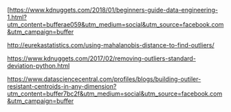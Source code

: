 [https://www.kdnuggets.com/2018/01/beginners-guide-data-engineering-1.html?utm_content=bufferae059&utm_medium=social&utm_source=facebook.com&utm_campaign=buffer

http://eurekastatistics.com/using-mahalanobis-distance-to-find-outliers/

https://www.kdnuggets.com/2017/02/removing-outliers-standard-deviation-python.html

https://www.datasciencecentral.com/profiles/blogs/building-outiler-resistant-centroids-in-any-dimension?utm_content=buffer7bc2f&utm_medium=social&utm_source=facebook.com&utm_campaign=buffer




